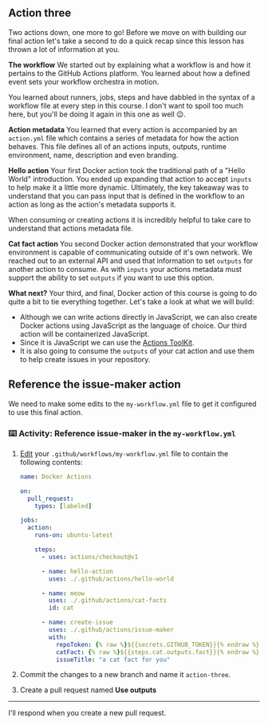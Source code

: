 ## Action three

Two actions down, one more to go! Before we move on with building our final action let's take a second to do a quick recap since this lesson has thrown a lot of information at you.

**The workflow**
We started out by explaining what a workflow is and how it pertains to the GitHub Actions platform. You learned about how a defined event sets your workflow orchestra in motion.

You learned about runners, jobs, steps and have dabbled in the syntax of a workflow file at every step in this course. I don't want to spoil too much here, but you'll be doing it again in this one as well 😉.

**Action metadata**
You learned that every action is accompanied by an `action.yml` file which contains a series of metadata for how the action behaves. This file defines all of an actions inputs, outputs, runtime environment, name, description and even branding.

**Hello action**
Your first Docker action took the traditional path of a "Hello World" introduction. You ended up expanding that action to accept `inputs` to help make it a little more dynamic. Ultimately, the key takeaway was to understand that you can pass input that is defined in the workflow to an action as long as the action's metadata supports it.

When consuming or creating actions it is incredibly helpful to take care to understand that actions metadata file.

**Cat fact action**
You second Docker action demonstrated that your workflow environment is capable of communicating outside of it's own network. We reached out to an external API and used that information to set `outputs` for another action to consume. As with `inputs` your actions metadata must support the ability to set `outputs` if you want to use this option.

**What next?**
Your third, and final, Docker action of this course is going to do quite a bit to tie everything together. Let's take a look at what we will build:

- Although we can write actions directly in JavaScript, we can also create Docker actions using JavaScript as the language of choice. Our third action will be containerized JavaScript.
- Since it is JavaScript we can use the [Actions ToolKit](https://github.com/actions/toolkit).
- It is also going to consume the `outputs` of your cat action and use them to help create issues in your repository.

## Reference the issue-maker action

We need to make some edits to the `my-workflow.yml` file to get it configured to use this final action.

### :keyboard: Activity: Reference issue-maker in the `my-workflow.yml`

1. [Edit]({{workflowFile}}) your `.github/workflows/my-workflow.yml` file to contain the following contents:

   ```yaml
   name: Docker Actions

   on:
     pull_request:
       types: [labeled]

   jobs:
     action:
       runs-on: ubuntu-latest

       steps:
         - uses: actions/checkout@v1

         - name: hello-action
           uses: ./.github/actions/hello-world

         - name: meow
           uses: ./.github/actions/cat-facts
           id: cat

         - name: create-issue
           uses: ./.github/actions/issue-maker
           with:
             repoToken: {% raw %}${{secrets.GITHUB_TOKEN}}{% endraw %}
             catFact: {% raw %}${{steps.cat.outputs.fact}}{% endraw %}
             issueTitle: "a cat fact for you"
   ```

1. Commit the changes to a new branch and name it `action-three`.
1. Create a pull request named **Use outputs**


---

I'll respond when you create a new pull request.
